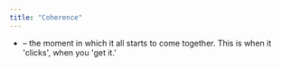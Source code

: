 ```yaml
---
title: "Coherence"
---
```


- – the moment in which it all starts to come together. This is when it 'clicks', when you 'get it.'<span id='fxjuIM9_H'/>
